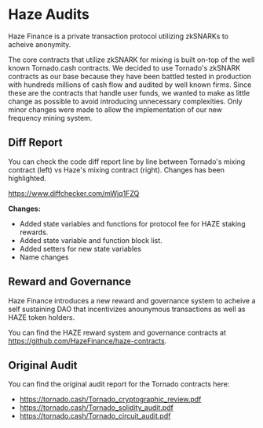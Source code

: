 # Haze Audits

Haze Finance is a private transaction protocol utilizing zkSNARKs to acheive anonymity.

The core contracts that utilize zkSNARK for mixing is built on-top of the well known Tornado.cash contracts. We decided to use Tornado's zkSNARK contracts as our base because they have been battled tested in production with hundreds millions of cash flow and audited by well known firms. Since these are the contracts that handle user funds, we wanted to make as little change as possible to avoid introducing unnecessary complexities. Only minor changes were made to allow the implementation of our new frequency mining system. 

## Diff Report

You can check the code diff report line by line between Tornado's mixing contract (left) vs Haze's mixing contract (right). Changes has been highlighted.

https://www.diffchecker.com/mWjq1FZQ

**Changes:**
- Added state variables and functions for protocol fee for HAZE staking rewards.
- Added state variable and function block list.
- Added setters for new state variables
- Name changes

## Reward and Governance 

Haze Finance introduces a new reward and governance system to acheive a self sustaining DAO that incentivizes anounymous transactions as well as HAZE token holders.

You can find the HAZE reward system and governance contracts at https://github.com/HazeFinance/haze-contracts.

## Original Audit
You can find the original audit report for the Tornado contracts here:
- https://tornado.cash/Tornado_cryptographic_review.pdf
- https://tornado.cash/Tornado_solidity_audit.pdf
- https://tornado.cash/Tornado_circuit_audit.pdf
